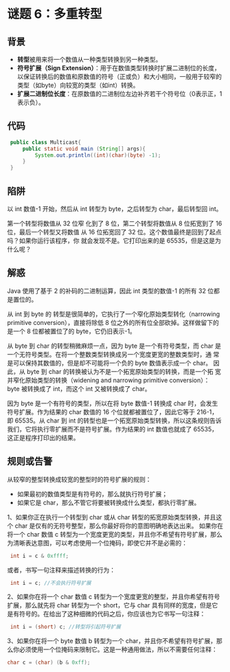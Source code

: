 # 谜题 6：多重转型 

## 背景

- **转型**被用来将一个数值从一种类型转换到另一种类型。
- **符号扩展（Sign Extension）**：用于在数值类型转换时扩展二进制位的长度，以保证转换后的数值和原数值的符号（正或负）和大小相同，一般用于较窄的类型（如byte）向较宽的类型（如int）转换。
- **扩展二进制位长度**：在原数值的二进制位左边补齐若干个符号位（0表示正，1表示负）。

## 代码

```java
 public class Multicast{ 
     public static void main (String[] args){ 
         System.out.println((int)(char)(byte) -1); 
     } 
 } 
```

## 陷阱

以 int 数值-1 开始，然后从 int 转型为 byte，之后转型为 char，最后转型回 int。

第一个转型将数值从 32 位窄 化到了 8 位，第二个转型将数值从 8 位拓宽到了 16 位，最后一个转型又将数值 从 16 位拓宽回了 32 位。这个数值最终是回到了起点吗？如果你运行该程序，你 就会发现不是。它打印出来的是 65535，但是这是为什么呢？ 

## 解惑

Java 使用了基于 2 的补码的二进制运算，因此 int 类型的数值-1 的所有 32 位都是置位的。

从 int 到 byte 的 转型是很简单的，它执行了一个窄化原始类型转化（narrowing primitive conversion），直接将除低 8 位之外的所有位全部砍掉。这样做留下的是一个 8 位都被置位了的 byte，它仍旧表示-1。

从 byte 到 char 的转型稍微麻烦一点，因为 byte 是一个有符号类型，而 char 是一个无符号类型。在将一个整数类型转换成另一个宽度更宽的整数类型时，通 常是可以保持其数值的，但是却不可能将一个负的 byte 数值表示成一个 char。 因此，从 byte 到 char 的转换被认为不是一个拓宽原始类型的转换，而是一个拓 宽并窄化原始类型的转换（widening and narrowing primitive conversion）： byte 被转换成了 int，而这个 int 又被转换成了 char。 

因为 byte 是一个有符号的类型，所以在将 byte 数值-1 转换成 char 时，会发生符号扩展。作为结果的 char 数值的 16 个位就都被置位了，因此它等于 216-1， 即 65535。从 char 到 int 的转型也是一个拓宽原始类型转换，所以这条规则告诉我们，它将执行零扩展而不是符号扩展。作为结果的 int 数值也就成了 65535， 这正是程序打印出的结果。 

## 规则或告警

从较窄的整型转换成较宽的整型时的符号扩展的规则：

- 如果最初的数值类型是有符号的，那么就执行符号扩展；
- 如果它是 char，那么不管它将要被转换成什么类型，都执行零扩展。

1、如果你正在执行一个转型到 char 或从 char 转型的拓宽原始类型转换，并且这个 char 是仅有的无符号整型，那么你最好将你的意图明确地表达出来。 如果你在将一个 char 数值 c 转型为一个宽度更宽的类型，并且你不希望有符号扩展，那么为清晰表达意图，可以考虑使用一个位掩码，即使它并不是必需的：

```java
 int i = c & 0xffff; 
```

或者，书写一句注释来描述转换的行为：

```java
 int i = c; //不会执行符号扩展 
```

2、如果你在将一个 char 数值 c 转型为一个宽度更宽的整型，并且你希望有符号扩展，那么就先将 char 转型为一个 short，它与 char 具有同样的宽度，但是它是有符号的。在给出了这种细微的代码之后，你应该也为它书写一句注释：

```java
 int i = (short) c; //转型将引起符号扩展
```

3、如果你在将一个 byte 数值 b 转型为一个 char，并且你不希望有符号扩展，那么你必须使用一个位掩码来限制它。这是一种通用做法，所以不需要任何注释： 

```java
char c = (char) (b & 0xff);
```

